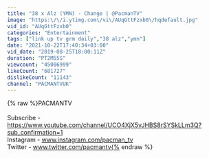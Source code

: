 ```yaml
---
title: "38 x Alz (YMN) - Change | @PacmanTV"
image: "https:\/\/i.ytimg.com\/vi\/AUqGttFzxb0\/hqdefault.jpg"
vid_id: "AUqGttFzxb0"
categories: "Entertainment"
tags: ["link up tv grm daily","38 alz","ymn"]
date: "2021-10-22T17:40:34+03:00"
vid_date: "2019-08-25T18:00:11Z"
duration: "PT2M55S"
viewcount: "45006999"
likeCount: "681727"
dislikeCount: "11143"
channel: "PACMANTVUK"
---
```

{% raw %}PACMANTV<br /><br />Subscribe - <a rel="nofollow" target="blank" href="https://www.youtube.com/channel/UCO4XjX5vJHBS8rSYSkLLm3Q?sub_confirmation=1">https://www.youtube.com/channel/UCO4XjX5vJHBS8rSYSkLLm3Q?sub_confirmation=1</a><br />Instagram - www.instagram.com/pacman_tv<br />Twitter - www.twitter.com/pacmantv{% endraw %}
